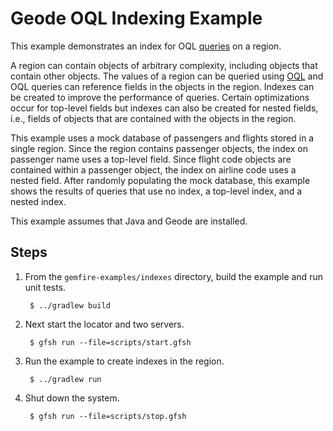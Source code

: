 <!--
  ~ Copyright (c) VMware, Inc. 2022. All rights reserved.
  ~ SPDX-License-Identifier: Apache-2.0
  -->
<!--
Licensed to the Apache Software Foundation (ASF) under one or more
contributor license agreements.  See the NOTICE file distributed with
this work for additional information regarding copyright ownership.
The ASF licenses this file to You under the Apache License, Version 2.0
(the "License"); you may not use this file except in compliance with
the License.  You may obtain a copy of the License at

     http://www.apache.org/licenses/LICENSE-2.0

Unless required by applicable law or agreed to in writing, software
distributed under the License is distributed on an "AS IS" BASIS,
WITHOUT WARRANTIES OR CONDITIONS OF ANY KIND, either express or implied.
See the License for the specific language governing permissions and
limitations under the License.
-->

# Geode OQL Indexing Example

This example demonstrates an index for OQL
[queries](https://geode.apache.org/docs/guide/11/developing/query_index/query_index.html)
on a region.

A region can contain objects of arbitrary complexity, including objects that contain other objects.
The values of a region can be queried using
[OQL](https://geode.apache.org/docs/guide/11/developing/querying_basics/chapter_overview.html) and
OQL queries can reference fields in the objects in the region. Indexes can be created to improve
the performance of queries. Certain optimizations occur for top-level fields but indexes can also be
created for nested fields, i.e., fields of objects that are contained with the objects in the
region.

This example uses a mock database of passengers and flights stored in a single region. Since the
region contains passenger objects, the index on passenger name uses a top-level field.
Since flight code objects are contained within a passenger object, the index on airline code uses a
nested field. After randomly populating the mock database, this example shows the results of queries
that use no index, a top-level index, and a nested index.

This example assumes that Java and Geode are installed.

## Steps

1. From the `gemfire-examples/indexes` directory, build the example and
   run unit tests.

        $ ../gradlew build

2. Next start the locator and two servers.

        $ gfsh run --file=scripts/start.gfsh

3. Run the example to create indexes in the region.

        $ ../gradlew run

4. Shut down the system.

        $ gfsh run --file=scripts/stop.gfsh

